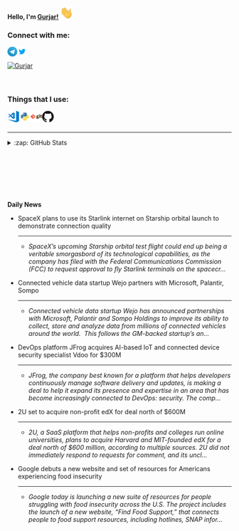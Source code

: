 #### Hello, I'm [Gurjar!](https://GurjarKing.github.io) <img src="https://raw.githubusercontent.com/ABSphreak/ABSphreak/master/gifs/Hi.gif" width="30px"></h2>


### Connect with me:

[<img align="left" alt="Gurjar | Telegram" width="22px" src="https://raw.githubusercontent.com/github/explore/80688e429a7d4ef2fca1e82350fe8e3517d3494d/topics/telegram/telegram.png" />][Telegram]
[<img align="left" alt="Gurjar | Twitter" width="22px" src="https://raw.githubusercontent.com/github/explore/80688e429a7d4ef2fca1e82350fe8e3517d3494d/topics/twitter/twitter.png" />][Twitter]
<br >
<br >
<a href="https://github.com/GurjarKing"><img src="https://komarev.com/ghpvc/?username=GurjarKing" alt="Gurjar" /></a> <br />
<br />
<br />
<!-- <br >

![](https://visitor-badge.glitch.me/badge?page_id=GurjarKing)

<br /> -->

### Things that I use:

[<img align="left" alt="Visual Studio Code" width="26px" src="https://raw.githubusercontent.com/github/explore/80688e429a7d4ef2fca1e82350fe8e3517d3494d/topics/visual-studio-code/visual-studio-code.png" />][VSCode]
[<img align="left" alt="Python" width="26px" src="https://raw.githubusercontent.com/github/explore/80688e429a7d4ef2fca1e82350fe8e3517d3494d/topics/python/python.png" />][Python]
[<img align="left" alt="Git" width="26px" src="https://raw.githubusercontent.com/github/explore/80688e429a7d4ef2fca1e82350fe8e3517d3494d/topics/git/git.png" />][Git]
[<img align="left" alt="GitHub" width="26px" src="https://raw.githubusercontent.com/github/explore/78df643247d429f6cc873026c0622819ad797942/topics/github/github.png" />][Github]

<br />
<br />

---
<details>
  <summary>:zap: GitHub Stats</summary>

<img align="left" alt="Gurjar's Github Stats" src="https://github-readme-stats.vercel.app/api?username=GurjarKing&show_icons=true&hide_border=true&count_private=true&include_all_commit=true&theme=algolia" />

</details>

<!-- ### 🔔 My latest tweet
<a href="https://twitter.com/Gurjar_King43" target="_blank">
	<img src="https://github.com/GurjarKing/GurjarKing/raw/master/tweet.png" width="70%" align="center" alt="Click to view on Twitter" title="My latest tweet, as an image"/>
</a> -->
<br>

<pre>

</pre>

<!-- **Quote of the hour:**

{qoth}

~ {qoth_author}
<pre>

</pre> -->
<br>
<pre>


</pre>
<strong>Daily News</strong>
  
  - SpaceX plans to use its Starlink internet on Starship orbital launch to demonstrate connection quality
     <hr/>
     
      - *SpaceX’s upcoming Starship orbital test flight could end up being a veritable smorgasbord of its technological capabilities, as the company has filed with the Federal Communications Commission (FCC) to request approval to fly Starlink terminals on the spacecr…*
     
  - Connected vehicle data startup Wejo partners with Microsoft, Palantir, Sompo
      <hr/>
      
      - *Connected vehicle data startup Wejo has announced partnerships with Microsoft, Palantir and Sompo Holdings to improve its ability to collect, store and analyze data from millions of connected vehicles around the world.  This follows the GM-backed startup’s an…*
      
  - DevOps platform JFrog acquires AI-based IoT and connected device security specialist Vdoo for $300M
      <hr/>
      
      - *JFrog, the company best known for a platform that helps developers continuously manage software delivery and updates, is making a deal to help it expand its presence and expertise in an area that has become increasingly connected to DevOps: security. The comp…*
      
  - 2U set to acquire non-profit edX for deal north of $600M
      <hr/>
      
      - *2U, a SaaS platform that helps non-profits and colleges run online universities, plans to acquire Harvard and MIT-founded edX for a deal north of $600 million, according to multiple sources. 2U did not immediately respond to requests for comment, and its uncl…*
       
  - Google debuts a new website and set of resources for Americans experiencing food insecurity
      <hr/>
       
       - *Google today is launching a new suite of resources for people struggling with food insecurity across the U.S. The project includes the launch of a new website, “Find Food Support,” that connects people to food support resources, including hotlines, SNAP infor…*
      

<br />

[VSCode]: https://code.visualstudio.com/
[Python]: https://www.python.org/
[Git]: https://git-scm.com/
[Github]: https://github.com/
[Telegram]: https://t.me/Gurjar_King/
[Twitter]: https://twitter.com/Gurjar_King43/
